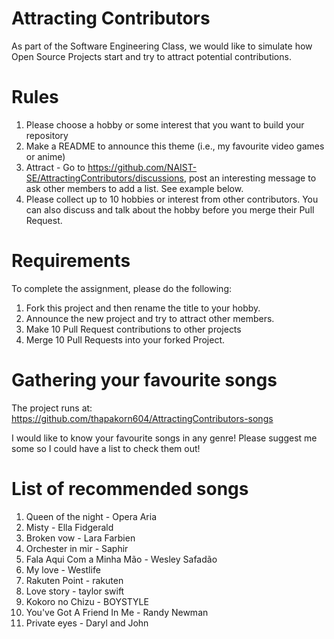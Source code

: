 # Attracting Contributors
As part of the Software Engineering Class, we would like to simulate how Open Source Projects start and try to attract potential contributions.

# Rules

1. Please choose a hobby or some interest that you want to build your repository
2. Make a README to announce this theme (i.e., my favourite video games or anime)
3. Attract - Go to https://github.com/NAIST-SE/AttractingContributors/discussions, post an interesting message to ask other members to add a list. See example below.
4. Please collect up to 10 hobbies or interest from other contributors. You can also discuss and talk about the hobby before you merge their Pull Request.

# Requirements
To complete the assignment, please do the following:
1. Fork this project and then rename the title to your hobby. 
2. Announce the new project and try to attract other members.
3. Make 10 Pull Request contributions to other projects
4. Merge 10 Pull Requests into your forked Project.

# Gathering your favourite songs 

The project runs at: https://github.com/thapakorn604/AttractingContributors-songs

I would like to know your favourite songs in any genre!
Please suggest me some so I could have a list to check them out!

# List of recommended songs
1. Queen of the night - Opera Aria
2. Misty - Ella Fidgerald
3. Broken vow - Lara Farbien
4. Orchester in mir - Saphir
5. Fala Aqui Com a Minha Mão - Wesley Safadão
6. My love - Westlife
7. Rakuten Point - rakuten
8. Love story - taylor swift
9. Kokoro no Chizu - BOYSTYLE
10. You've Got A Friend In Me - Randy Newman
11. Private eyes - Daryl and John
